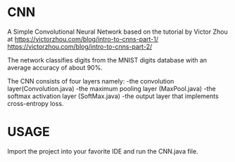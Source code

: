 # CNN
A Simple Convolutional Neural Network based on the tutorial by Victor Zhou at
 https://victorzhou.com/blog/intro-to-cnns-part-1/
 https://victorzhou.com/blog/intro-to-cnns-part-2/
 
 The network classifies digits from the MNIST digits database with an average
 accuracy of about 90%.

 The CNN consists of four layers namely: 
 -the convolution layer(Convolution.java) 
 -the maximum pooling layer (MaxPool.java) 
 -the softmax activation layer (SoftMax.java) 
 -the output layer that implements cross-entropy loss.
 
 # USAGE
 Import the project into your favorite IDE and run the CNN.java file.
